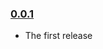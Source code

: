 ### [0.0.1](https://github.com/diosmosis/redux-location-state/releases/tag/v0.0.1)

- The first release
